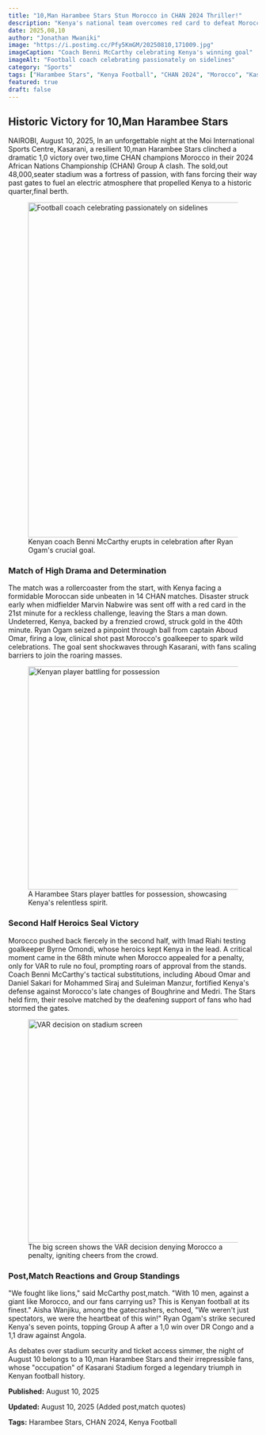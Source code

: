 ```yaml
---
title: "10,Man Harambee Stars Stun Morocco in CHAN 2024 Thriller!"
description: "Kenya's national team overcomes red card to defeat Morocco 1,0 in electrifying CHAN 2024 match at packed Kasarani Stadium"
date: 2025,08,10
author: "Jonathan Mwaniki"
image: "https://i.postimg.cc/Pfy5KmGM/20250810,171009.jpg"
imageCaption: "Coach Benni McCarthy celebrating Kenya's winning goal"
imageAlt: "Football coach celebrating passionately on sidelines"
category: "Sports"
tags: ["Harambee Stars", "Kenya Football", "CHAN 2024", "Morocco", "Kasarani Stadium"]
featured: true
draft: false
---
```


<div class="article,content">

## Historic Victory for 10,Man Harambee Stars

NAIROBI, August 10, 2025, In an unforgettable night at the Moi International Sports Centre, Kasarani, a resilient 10,man Harambee Stars clinched a dramatic 1,0 victory over two,time CHAN champions Morocco in their 2024 African Nations Championship (CHAN) Group A clash. The sold,out 48,000,seater stadium was a fortress of passion, with fans forcing their way past gates to fuel an electric atmosphere that propelled Kenya to a historic quarter,final berth.

<figure class="featured,image">
  <img 
    src="https://i.postimg.cc/Pfy5KmGM/20250810,171009.jpg" 
    alt="Football coach celebrating passionately on sidelines"
    loading="lazy"
    width="1200"
    height="675"
  />
  <figcaption>Kenyan coach Benni McCarthy erupts in celebration after Ryan Ogam's crucial goal.</figcaption>
</figure>

### Match of High Drama and Determination

The match was a rollercoaster from the start, with Kenya facing a formidable Moroccan side unbeaten in 14 CHAN matches. Disaster struck early when midfielder Marvin Nabwire was sent off with a red card in the 21st minute for a reckless challenge, leaving the Stars a man down. Undeterred, Kenya, backed by a frenzied crowd, struck gold in the 40th minute. Ryan Ogam seized a pinpoint through ball from captain Aboud Omar, firing a low, clinical shot past Morocco's goalkeeper to spark wild celebrations. The goal sent shockwaves through Kasarani, with fans scaling barriers to join the roaring masses.

<figure class="content,image">
  <img 
    src="https://i.postimg.cc/2jZxZ8Pm/20250810,171031.jpg" 
    alt="Kenyan player battling for possession"
    loading="lazy"
    width="800"
    height="450"
  />
  <figcaption>A Harambee Stars player battles for possession, showcasing Kenya's relentless spirit.</figcaption>
</figure>

### Second Half Heroics Seal Victory

Morocco pushed back fiercely in the second half, with Imad Riahi testing goalkeeper Byrne Omondi, whose heroics kept Kenya in the lead. A critical moment came in the 68th minute when Morocco appealed for a penalty, only for VAR to rule no foul, prompting roars of approval from the stands. Coach Benni McCarthy's tactical substitutions, including Aboud Omar and Daniel Sakari for Mohammed Siraj and Suleiman Manzur, fortified Kenya's defense against Morocco's late changes of Boughrine and Medri. The Stars held firm, their resolve matched by the deafening support of fans who had stormed the gates.

<figure class="content,image">
  <img 
    src="https://i.postimg.cc/HWyVWGXr/20250810,171322.jpg" 
    alt="VAR decision on stadium screen"
    loading="lazy"
    width="800"
    height="450"
  />
  <figcaption>The big screen shows the VAR decision denying Morocco a penalty, igniting cheers from the crowd.</figcaption>
</figure>

### Post,Match Reactions and Group Standings

"We fought like lions," said McCarthy post,match. "With 10 men, against a giant like Morocco, and our fans carrying us? This is Kenyan football at its finest." Aisha Wanjiku, among the gatecrashers, echoed, "We weren't just spectators, we were the heartbeat of this win!" Ryan Ogam's strike secured Kenya's seven points, topping Group A after a 1,0 win over DR Congo and a 1,1 draw against Angola.

As debates over stadium security and ticket access simmer, the night of August 10 belongs to a 10,man Harambee Stars and their irrepressible fans, whose "occupation" of Kasarani Stadium forged a legendary triumph in Kenyan football history.

<div class="article,meta">
  <p><strong>Published:</strong> August 10, 2025</p>
  <p><strong>Updated:</strong> August 10, 2025 (Added post,match quotes)</p>
  <p><strong>Tags:</strong> Harambee Stars, CHAN 2024, Kenya Football</p>
</div>

</div>